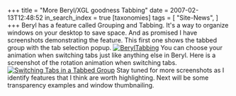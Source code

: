 +++
title = "More Beryl/XGL goodness Tabbing"
date = 2007-02-13T12:48:52
in_search_index = true
[taxonomies]
tags = [
"Site-News",
]
+++
Beryl has a feature called Grouping and Tabbing. It's a way to organize windows on your desktop to save space. And as promised I have screenshots demonstrating the feature. This first one shows the tabbed group with the tab selection popup. <a class="imagelink" href="http://jeremy.marzhillstudios.com/wp-content/uploads/2007/02/TabbedWindowsBig.png" title="BerylTabbing"><img id="image115" src="http://jeremy.marzhillstudios.com/wp-content/uploads/2007/02/TabbedWindowsBig.thumbnail.png" alt="BerylTabbing" /></a> You can choose your animation when switching tabs just like anything else in Beryl. Here is a screenshot of the rotation animation when switching tabs. <a class="imagelink" href="http://jeremy.marzhillstudios.com/wp-content/uploads/2007/02/SwitchingTabsBig.png" title="Switching Tabs in a Tabbed Group"><img id="image116" src="http://jeremy.marzhillstudios.com/wp-content/uploads/2007/02/SwitchingTabsBig.thumbnail.png" alt="Switching Tabs in a Tabbed Group" /></a> Stay tuned for more screenshots as I identify features that I think are worth highlighting. Next will be some transparency examples and window thumbnailing.
